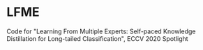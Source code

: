 # LFME
Code for "Learning From Multiple Experts: Self-paced Knowledge Distillation for Long-tailed Classification", ECCV 2020 Spotlight
